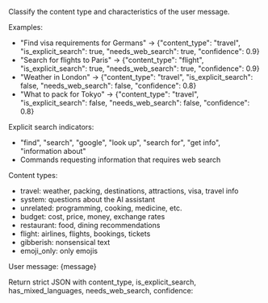 Classify the content type and characteristics of the user message.

Examples:
- "Find visa requirements for Germans" → {"content_type": "travel", "is_explicit_search": true, "needs_web_search": true, "confidence": 0.9}
- "Search for flights to Paris" → {"content_type": "flight", "is_explicit_search": true, "needs_web_search": true, "confidence": 0.9}
- "Weather in London" → {"content_type": "travel", "is_explicit_search": false, "needs_web_search": false, "confidence": 0.8}
- "What to pack for Tokyo" → {"content_type": "travel", "is_explicit_search": false, "needs_web_search": false, "confidence": 0.8}

Explicit search indicators:
- "find", "search", "google", "look up", "search for", "get info", "information about"
- Commands requesting information that requires web search

Content types:
- travel: weather, packing, destinations, attractions, visa, travel info
- system: questions about the AI assistant
- unrelated: programming, cooking, medicine, etc.
- budget: cost, price, money, exchange rates
- restaurant: food, dining recommendations
- flight: airlines, flights, bookings, tickets
- gibberish: nonsensical text
- emoji_only: only emojis

User message: {message}

Return strict JSON with content_type, is_explicit_search, has_mixed_languages, needs_web_search, confidence:
